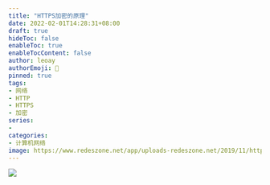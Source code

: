 ```yaml
---
title: "HTTPS加密的原理"
date: 2022-02-01T14:28:31+08:00
draft: true
hideToc: false
enableToc: true
enableTocContent: false
author: leoay
authorEmoji: 🎅
pinned: true
tags:
- 网络
- HTTP
- HTTPS
- 加密
series:
- 
categories:
- 计算机网络
image: https://www.redeszone.net/app/uploads-redeszone.net/2019/11/https-portada.png
---
```


![](https://pic4.zhimg.com/v2-49ec2bdf975ead3536bbb647f12ee22c)

